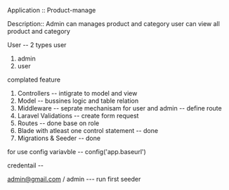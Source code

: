 Application ::  Product-manage

Description::
Admin can manages product and category
user can view all product and category





User -- 2 types user

1. admin
2. user


complated feature 

1.  Controllers  -- intigrate to model and view 
2.  Model  -- bussines logic and table relation
3.  Middleware -- seprate mechanisam for user and admin -- define route 
4.  Laravel Validations  -- create form request
5.  Routes -- done base on role
6.  Blade with atleast one control statement -- done
7.  Migrations & Seeder -- done 



 for use config variavble  -- config('app.baseurl')

 credentail --

 admin@gmail.com / admin   --- run first seeder

